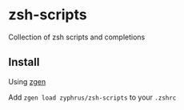 # zsh-scripts

Collection of zsh scripts and completions

## Install

Using [zgen](https://github.com/tarjoilija/zgen)

Add `zgen load zyphrus/zsh-scripts` to your `.zshrc`
